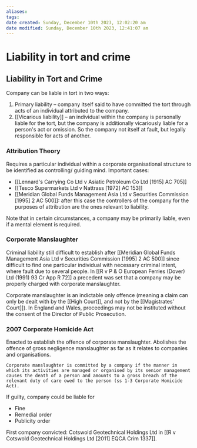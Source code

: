 ```yaml
---
aliases: 
tags: 
date created: Sunday, December 10th 2023, 12:02:20 am
date modified: Sunday, December 10th 2023, 12:41:07 am
---
```


# Liability in tort and crime

## Liability in Tort and Crime

Company can be liable in tort in two ways:

1. Primary liability – company itself said to have committed the tort through acts of an individual attributed to the company.
2. [[Vicarious liability]] – an individual within the company is personally liable for the tort, but the company is additionally vicariously liable for a person's act or omission. So the company not itself at fault, but legally responsible for acts of another.

### Attribution Theory

Requires a particular individual within a corporate organisational structure to be identified as controlling/ guiding mind. Important cases:

- [[Lennard's Carrying Co Ltd v Asiatic Petroleum Co Ltd [1915] AC 705]]
- [[Tesco Supermarkets Ltd v Nattrass [1972] AC 153]]
- [[Meridian Global Funds Management Asia Ltd v Securities Commission [1995] 2 AC 500]]: after this case the controllers of the company for the purposes of attribution are the ones relevant to liability.

Note that in certain circumstances, a company may be primarily liable, even if a mental element is required.

### Corporate Manslaughter

Criminal liability still difficult to establish after [[Meridian Global Funds Management Asia Ltd v Securities Commission [1995] 2 AC 500]] since difficult to find one particular individual with necessary criminal intent, where fault due to several people. In [[R v P & O European Ferries (Dover) Ltd (1991) 93 Cr App R 72]] a precedent was set that a company may be properly charged with corporate manslaughter.

Corporate manslaughter is an indictable only offence (meaning a claim can only be dealt with by the [[High Court]], and not by the [[Magistrates' Court]]). In England and Wales, proceedings may not be instituted without the consent of the Director of Public Prosecution.

### 2007 Corporate Homicide Act

Enacted to establish the offence of corporate manslaughter. Abolishes the offence of gross negligence manslaughter as far as it relates to companies and organisations.

```ad-defn
Corporate manslaughter is committed by a company if the manner in which its activities are managed or organised by its senior management causes the death of a person and amounts to a gross breach of the relevant duty of care owed to the person (ss 1-3 Corporate Homicide Act).

```

If guilty, company could be liable for

- Fine
- Remedial order
- Publicity order

First company convicted: Cotswold Geotechnical Holdings Ltd in [[R v Cotswold Geotechnical Holdings Ltd [2011] EQCA Crim 1337]].
